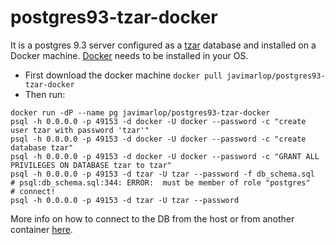 postgres93-tzar-docker
======================

It is a postgres 9.3 server configured as a [tzar](https://tzar-framework.atlassian.net/wiki/display/TD/Tzar+documentation) database and installed on a Docker machine. [Docker](https://www.docker.com/) needs to be installed in your OS.

* First download the docker machine `docker pull javimarlop/postgres93-tzar-docker`
* Then run:

```
docker run -dP --name pg javimarlop/postgres93-tzar-docker
psql -h 0.0.0.0 -p 49153 -d docker -U docker --password -c "create user tzar with password 'tzar'"
psql -h 0.0.0.0 -p 49153 -d docker -U docker --password -c "create database tzar"
psql -h 0.0.0.0 -p 49153 -d docker -U docker --password -c "GRANT ALL PRIVILEGES ON DATABASE tzar to tzar"
psql -h 0.0.0.0 -p 49153 -d tzar -U tzar --password -f db_schema.sql
# psql:db_schema.sql:344: ERROR:  must be member of role "postgres"
# connect!
psql -h 0.0.0.0 -p 49153 -d tzar -U tzar --password
```

More info on how to connect to the DB from the host or from another container [here](http://docs.docker.com/examples/postgresql_service/).
